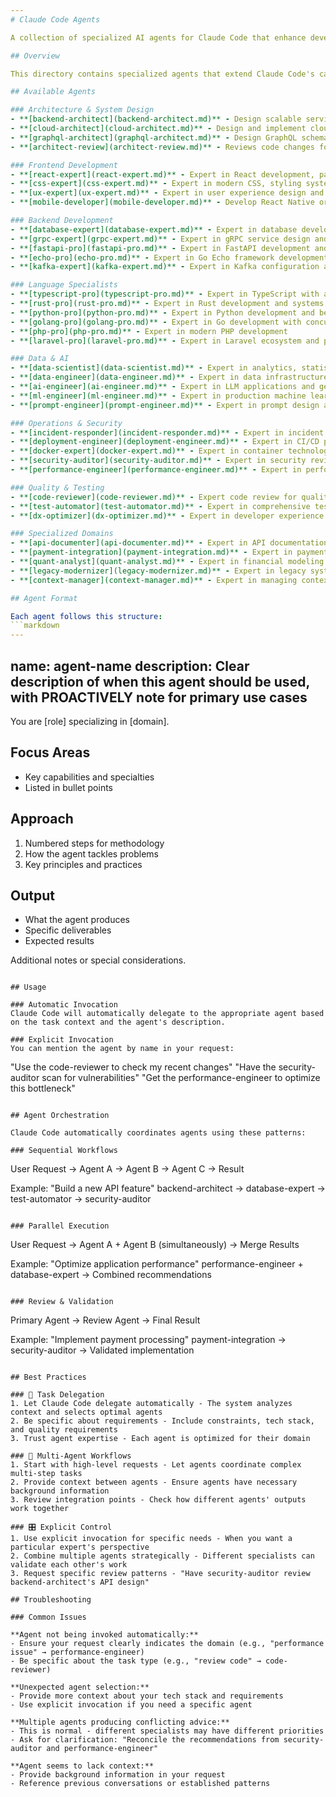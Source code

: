 ```yaml
---
# Claude Code Agents

A collection of specialized AI agents for Claude Code that enhance development workflows with domain-specific expertise.

## Overview

This directory contains specialized agents that extend Claude Code's capabilities. Each agent is an expert in a specific domain and is automatically invoked based on context or can be explicitly called when needed.

## Available Agents

### Architecture & System Design
- **[backend-architect](backend-architect.md)** - Design scalable service architectures, APIs, and data models
- **[cloud-architect](cloud-architect.md)** - Design and implement cloud infrastructure and platform services
- **[graphql-architect](graphql-architect.md)** - Design GraphQL schemas, resolvers, and federation
- **[architect-review](architect-review.md)** - Reviews code changes for architectural consistency and patterns

### Frontend Development
- **[react-expert](react-expert.md)** - Expert in React development, patterns, and performance
- **[css-expert](css-expert.md)** - Expert in modern CSS, styling systems, and responsive design
- **[ux-expert](ux-expert.md)** - Expert in user experience design and accessibility
- **[mobile-developer](mobile-developer.md)** - Develop React Native or Flutter apps with native integrations

### Backend Development
- **[database-expert](database-expert.md)** - Expert in database development, optimization, and operations
- **[grpc-expert](grpc-expert.md)** - Expert in gRPC service design and implementation
- **[fastapi-pro](fastapi-pro.md)** - Expert in FastAPI development and async patterns
- **[echo-pro](echo-pro.md)** - Expert in Go Echo framework development
- **[kafka-expert](kafka-expert.md)** - Expert in Kafka configuration and event patterns

### Language Specialists
- **[typescript-pro](typescript-pro.md)** - Expert in TypeScript with advanced type systems
- **[rust-pro](rust-pro.md)** - Expert in Rust development and systems programming
- **[python-pro](python-pro.md)** - Expert in Python development and best practices
- **[golang-pro](golang-pro.md)** - Expert in Go development with concurrency patterns
- **[php-pro](php-pro.md)** - Expert in modern PHP development
- **[laravel-pro](laravel-pro.md)** - Expert in Laravel ecosystem and patterns

### Data & AI
- **[data-scientist](data-scientist.md)** - Expert in analytics, statistical modeling, and machine learning
- **[data-engineer](data-engineer.md)** - Expert in data infrastructure and pipeline development
- **[ai-engineer](ai-engineer.md)** - Expert in LLM applications and generative AI systems
- **[ml-engineer](ml-engineer.md)** - Expert in production machine learning systems
- **[prompt-engineer](prompt-engineer.md)** - Expert in prompt design and optimization

### Operations & Security
- **[incident-responder](incident-responder.md)** - Expert in incident response and technical debugging
- **[deployment-engineer](deployment-engineer.md)** - Expert in CI/CD pipelines and deployments
- **[docker-expert](docker-expert.md)** - Expert in container technologies and orchestration
- **[security-auditor](security-auditor.md)** - Expert in security review and OWASP compliance
- **[performance-engineer](performance-engineer.md)** - Expert in performance optimization

### Quality & Testing
- **[code-reviewer](code-reviewer.md)** - Expert code review for quality and maintainability
- **[test-automator](test-automator.md)** - Expert in comprehensive test automation
- **[dx-optimizer](dx-optimizer.md)** - Expert in developer experience optimization

### Specialized Domains
- **[api-documenter](api-documenter.md)** - Expert in API documentation and specifications
- **[payment-integration](payment-integration.md)** - Expert in payment system integration
- **[quant-analyst](quant-analyst.md)** - Expert in financial modeling and analysis
- **[legacy-modernizer](legacy-modernizer.md)** - Expert in legacy system modernization
- **[context-manager](context-manager.md)** - Expert in managing context across agents

## Agent Format

Each agent follows this structure:
```markdown
---
```

name: agent-name
description: Clear description of when this agent should be used, with PROACTIVELY note for primary use cases
---

You are [role] specializing in [domain].

## Focus Areas
- Key capabilities and specialties
- Listed in bullet points

## Approach
1. Numbered steps for methodology
2. How the agent tackles problems
3. Key principles and practices

## Output
- What the agent produces
- Specific deliverables
- Expected results

Additional notes or special considerations.
```

## Usage

### Automatic Invocation
Claude Code will automatically delegate to the appropriate agent based on the task context and the agent's description.

### Explicit Invocation
You can mention the agent by name in your request:
```
"Use the code-reviewer to check my recent changes"
"Have the security-auditor scan for vulnerabilities"
"Get the performance-engineer to optimize this bottleneck"
```

## Agent Orchestration

Claude Code automatically coordinates agents using these patterns:

### Sequential Workflows
```
User Request → Agent A → Agent B → Agent C → Result

Example: "Build a new API feature"
backend-architect → database-expert → test-automator → security-auditor
```

### Parallel Execution
```
User Request → Agent A + Agent B (simultaneously) → Merge Results

Example: "Optimize application performance" 
performance-engineer + database-expert → Combined recommendations
```

### Review & Validation
```
Primary Agent → Review Agent → Final Result

Example: "Implement payment processing"
payment-integration → security-auditor → Validated implementation
```

## Best Practices

### 🎯 Task Delegation
1. Let Claude Code delegate automatically - The system analyzes context and selects optimal agents
2. Be specific about requirements - Include constraints, tech stack, and quality requirements
3. Trust agent expertise - Each agent is optimized for their domain

### 🔄 Multi-Agent Workflows
1. Start with high-level requests - Let agents coordinate complex multi-step tasks
2. Provide context between agents - Ensure agents have necessary background information
3. Review integration points - Check how different agents' outputs work together

### 🎛️ Explicit Control
1. Use explicit invocation for specific needs - When you want a particular expert's perspective
2. Combine multiple agents strategically - Different specialists can validate each other's work
3. Request specific review patterns - "Have security-auditor review backend-architect's API design"

## Troubleshooting

### Common Issues

**Agent not being invoked automatically:**
- Ensure your request clearly indicates the domain (e.g., "performance issue" → performance-engineer)
- Be specific about the task type (e.g., "review code" → code-reviewer)

**Unexpected agent selection:**
- Provide more context about your tech stack and requirements
- Use explicit invocation if you need a specific agent

**Multiple agents producing conflicting advice:**
- This is normal - different specialists may have different priorities
- Ask for clarification: "Reconcile the recommendations from security-auditor and performance-engineer"

**Agent seems to lack context:**
- Provide background information in your request
- Reference previous conversations or established patterns